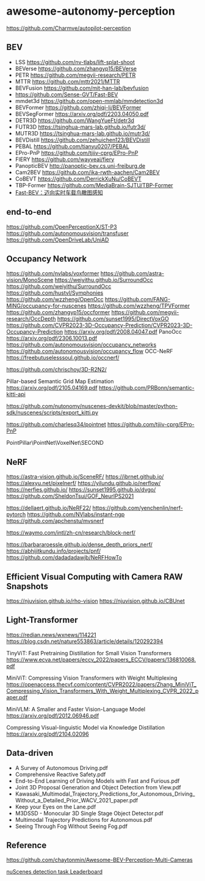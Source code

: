 # awesome-autonomy-perception

https://github.com/Charmve/autopilot-perception

## BEV

- LSS https://github.com/nv-tlabs/lift-splat-shoot
- BEVerse https://github.com/zhangyp15/BEVerse
- PETR https://github.com/megvii-research/PETR
- MTTR https://github.com/mttr2021/MTTR
- BEVFusion https://github.com/mit-han-lab/bevfusion
- https://github.com/Sense-GVT/Fast-BEV
- mmdet3d https://github.com/open-mmlab/mmdetection3d
- BEVFormer https://github.com/zhiqi-li/BEVFormer
- BEVSegFormer https://arxiv.org/pdf/2203.04050.pdf
- DETR3D https://github.com/WangYueFt/detr3d
- FUTR3D https://tsinghua-mars-lab.github.io/futr3d/
- MUTR3D https://tsinghua-mars-lab.github.io/mutr3d/
- BEVDistill https://github.com/zehuichen123/BEVDistill
- PEBAL https://github.com/tianyu0207/PEBAL
- EPro-PnP https://github.com/tjiiv-cprg/EPro-PnP
- FIERY https://github.com/wayveai/fiery
- PanopticBEV http://panoptic-bev.cs.uni-freiburg.de
- Cam2BEV https://github.com/ika-rwth-aachen/Cam2BEV
- CoBEVT https://github.com/DerrickXuNu/CoBEVT
- TBP-Former https://github.com/MediaBrain-SJTU/TBP-Former
- [Fast-BEV：迈向实时车载鸟瞰图感知](https://mp.weixin.qq.com/s/nFFGlWGMiDoocVxcwQYlnA)

## end-to-end

https://github.com/OpenPerceptionX/ST-P3
https://github.com/autonomousvision/transfuser
https://github.com/OpenDriveLab/UniAD


## Occupancy Network

https://github.com/nvlabs/voxformer
https://github.com/astra-vision/MonoScene
https://weiyithu.github.io/SurroundOcc
https://github.com/weiyithu/SurroundOcc
https://github.com/hustvl/Symphonies
https://github.com/wzzheng/OpenOcc
https://github.com/FANG-MING/occupancy-for-nuscenes 
https://github.com/wzzheng/TPVFormer
https://github.com/zhangyp15/occformer
https://github.com/megvii-research/OccDepth
https://github.com/sunset1995/DirectVoxGO
https://github.com/CVPR2023-3D-Occupancy-Prediction/CVPR2023-3D-Occupancy-Prediction
https://arxiv.org/pdf/2008.04047.pdf
PanoOcc https://arxiv.org/pdf/2306.10013.pdf
https://github.com/autonomousvision/occupancy_networks
https://github.com/autonomousvision/occupancy_flow
OCC-NeRF https://freebutuselesssoul.github.io/occnerf/

https://github.com/chrischoy/3D-R2N2/

Pillar-based Semantic Grid Map Estimation
https://arxiv.org/pdf/2105.04169.pdf
https://github.com/PRBonn/semantic-kitti-api

https://github.com/nutonomy/nuscenes-devkit/blob/master/python-sdk/nuscenes/scripts/export_kitti.py

https://github.com/charlesq34/pointnet
https://github.com/tjiiv-cprg/EPro-PnP

PointPillar\PointNet\VoxelNet\SECOND


## NeRF

https://astra-vision.github.io/SceneRF/
https://ibrnet.github.io/
https://alexyu.net/pixelnerf/
https://yilundu.github.io/nerflow/
https://nerfies.github.io/
https://sunset1995.github.io/dvgo/
https://github.com/SheldonTsui/GOF_NeurIPS2021


https://dellaert.github.io/NeRF22/
https://github.com/yenchenlin/nerf-pytorch
https://github.com/NVlabs/instant-ngp
https://github.com/apchenstu/mvsnerf

https://waymo.com/intl/zh-cn/research/block-nerf/

https://barbararoessle.github.io/dense_depth_priors_nerf/
https://abhijitkundu.info/projects/pnf/
https://github.com/dadadadawjb/NeRFHowTo


## Efficient Visual Computing with Camera RAW Snapshots

https://njuvision.github.io/rho-vision
https://njuvision.github.io/CBUnet

## Light-Transformer

https://redian.news/wxnews/114221
https://blog.csdn.net/nature553863/article/details/120292394

TinyViT: Fast Pretraining Distillation for Small Vision Transformers
https://www.ecva.net/papers/eccv_2022/papers_ECCV/papers/136810068.pdf

MiniViT: Compressing Vision Transformers with Weight Multiplexing
https://openaccess.thecvf.com/content/CVPR2022/papers/Zhang_MiniViT_Compressing_Vision_Transformers_With_Weight_Multiplexing_CVPR_2022_paper.pdf

MiniVLM: A Smaller and Faster Vision-Language Model
https://arxiv.org/pdf/2012.06946.pdf

Compressing Visual-linguistic Model via Knowledge Distillation
https://arxiv.org/pdf/2104.02096


## Data-driven 

- A Survey of Autonomous Driving.pdf
- Comprehensive Reactive Safety.pdf
- End-to-End Learning of Driving Models with Fast and Furious.pdf
- Joint 3D Proposal Generation and Object Detection from View.pdf
- Kawasaki_Multimodal_Trajectory_Predictions_for_Autonomous_Driving_Without_a_Detailed_Prior_WACV_2021_paper.pdf
- Keep your Eyes on the Lane.pdf
- M3DSSD - Monocular 3D Single Stage Object Detector.pdf
- Multimodal Trajectory Predictions for Autonomous.pdf
- Seeing Through Fog Without Seeing Fog.pdf


## Reference

https://github.com/chaytonmin/Awesome-BEV-Perception-Multi-Cameras

[nuScenes detection task Leaderboard](https://github.com/chaytonmin/Awesome-BEV-Perception-Multi-Cameras/raw/main/photo/nuscenes.png)


